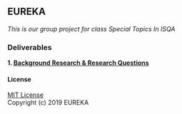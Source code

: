 ## EUREKA
_This is our group project for class Special Topics In ISQA_

### Deliverables
**1. [Background Research & Research Questions](https://github.com/Abdulelah01/EUREKA/blob/master/BackgroundResearch%26RQs/BR%26RQ_BackgroundResearch%26RQs.md)**

#### License
[MIT License](https://github.com/Abdulelah01/EUREKA/blob/master/LICENSE)  
Copyright (c) 2019 EUREKA

